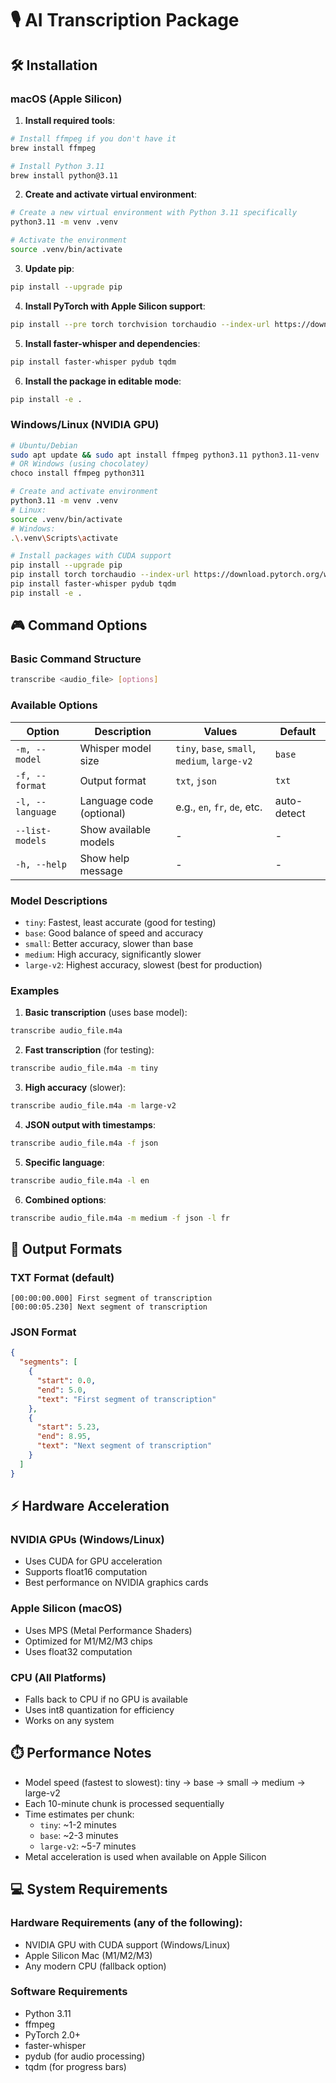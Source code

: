 # 🎙️ AI Transcription Package

## 🛠️ Installation 

### macOS (Apple Silicon)

1. **Install required tools**:
```bash
# Install ffmpeg if you don't have it
brew install ffmpeg

# Install Python 3.11
brew install python@3.11
```

2. **Create and activate virtual environment**:
```bash
# Create a new virtual environment with Python 3.11 specifically
python3.11 -m venv .venv

# Activate the environment
source .venv/bin/activate
```

3. **Update pip**:
```bash
pip install --upgrade pip
```

4. **Install PyTorch with Apple Silicon support**:
```bash
pip install --pre torch torchvision torchaudio --index-url https://download.pytorch.org/whl/nightly/cpu
```

5. **Install faster-whisper and dependencies**:
```bash
pip install faster-whisper pydub tqdm
```

6. **Install the package in editable mode**:
```bash
pip install -e .
```

### Windows/Linux (NVIDIA GPU)
```bash
# Ubuntu/Debian
sudo apt update && sudo apt install ffmpeg python3.11 python3.11-venv
# OR Windows (using chocolatey)
choco install ffmpeg python311

# Create and activate environment
python3.11 -m venv .venv
# Linux:
source .venv/bin/activate
# Windows:
.\.venv\Scripts\activate

# Install packages with CUDA support
pip install --upgrade pip
pip install torch torchaudio --index-url https://download.pytorch.org/whl/cu118
pip install faster-whisper pydub tqdm
pip install -e .
```

## 🎮 Command Options

### Basic Command Structure
```bash
transcribe <audio_file> [options]
```

### Available Options
| Option | Description | Values | Default |
|--------|-------------|---------|---------|
| `-m, --model` | Whisper model size | `tiny`, `base`, `small`, `medium`, `large-v2` | `base` |
| `-f, --format` | Output format | `txt`, `json` | `txt` |
| `-l, --language` | Language code (optional) | e.g., `en`, `fr`, `de`, etc. | auto-detect |
| `--list-models` | Show available models | - | - |
| `-h, --help` | Show help message | - | - |

### Model Descriptions
- `tiny`: Fastest, least accurate (good for testing)
- `base`: Good balance of speed and accuracy
- `small`: Better accuracy, slower than base
- `medium`: High accuracy, significantly slower
- `large-v2`: Highest accuracy, slowest (best for production)

### Examples
1. **Basic transcription** (uses base model):
```bash
transcribe audio_file.m4a
```

2. **Fast transcription** (for testing):
```bash
transcribe audio_file.m4a -m tiny
```

3. **High accuracy** (slower):
```bash
transcribe audio_file.m4a -m large-v2
```

4. **JSON output with timestamps**:
```bash
transcribe audio_file.m4a -f json
```

5. **Specific language**:
```bash
transcribe audio_file.m4a -l en
```

6. **Combined options**:
```bash
transcribe audio_file.m4a -m medium -f json -l fr
```

## 📝 Output Formats

### TXT Format (default)
```
[00:00:00.000] First segment of transcription
[00:00:05.230] Next segment of transcription
```

### JSON Format
```json
{
  "segments": [
    {
      "start": 0.0,
      "end": 5.0,
      "text": "First segment of transcription"
    },
    {
      "start": 5.23,
      "end": 8.95,
      "text": "Next segment of transcription"
    }
  ]
}
```

## ⚡ Hardware Acceleration

### NVIDIA GPUs (Windows/Linux)
- Uses CUDA for GPU acceleration
- Supports float16 computation
- Best performance on NVIDIA graphics cards

### Apple Silicon (macOS)
- Uses MPS (Metal Performance Shaders)
- Optimized for M1/M2/M3 chips
- Uses float32 computation

### CPU (All Platforms)
- Falls back to CPU if no GPU is available
- Uses int8 quantization for efficiency
- Works on any system

## ⏱️ Performance Notes
- Model speed (fastest to slowest): tiny → base → small → medium → large-v2
- Each 10-minute chunk is processed sequentially
- Time estimates per chunk:
  - `tiny`: ~1-2 minutes
  - `base`: ~2-3 minutes
  - `large-v2`: ~5-7 minutes
- Metal acceleration is used when available on Apple Silicon

## 💻 System Requirements

### Hardware Requirements (any of the following):
- NVIDIA GPU with CUDA support (Windows/Linux)
- Apple Silicon Mac (M1/M2/M3)
- Any modern CPU (fallback option)

### Software Requirements
- Python 3.11
- ffmpeg
- PyTorch 2.0+
- faster-whisper
- pydub (for audio processing)
- tqdm (for progress bars)
